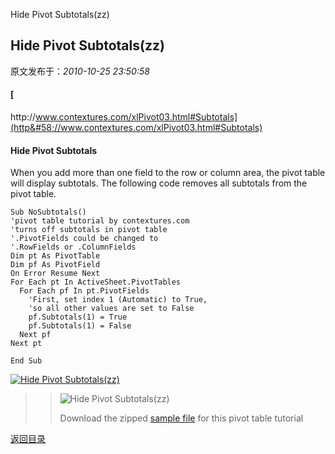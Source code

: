 Hide Pivot Subtotals(zz)
## Hide Pivot Subtotals(zz)

 原文发布于：*2010-10-25 23:50:58*

#### [
http&#58;//www.contextures.com/xlPivot03.html#Subtotals](http&#58;//www.contextures.com/xlPivot03.html#Subtotals)

#### Hide Pivot Subtotals

When you add more than one field to the row or column area, the
pivot table will display subtotals. The following code removes all
subtotals from the pivot table.

    
    Sub NoSubtotals()
    'pivot table tutorial by contextures.com
    'turns off subtotals in pivot table
    '.PivotFields could be changed to
    '.RowFields or .ColumnFields
    Dim pt As PivotTable
    Dim pf As PivotField
    On Error Resume Next
    For Each pt In ActiveSheet.PivotTables
      For Each pf In pt.PivotFields
        'First, set index 1 (Automatic) to True,
        'so all other values are set to False
        pf.Subtotals(1) = True
        pf.Subtotals(1) = False
      Next pf
    Next pt
    
    End Sub
    

[![Hide&nbsp;<wbr>Pivot&nbsp;<wbr>Subtotals(zz)](http&#58;//www.contextures.com/images/scrollup.gif)](http&#58;//www.contextures.com/#Top)

> > ![Hide&nbsp;<wbr>Pivot&nbsp;<wbr>Subtotals(zz)](http&#58;//www.contextures.com/images/pt12.gif)
> > 
> > Download the zipped [sample
> > file](http&#58;//www.contextures.com/PivotSales.zip) for this pivot table tutorial

[返回目录](index.html)
